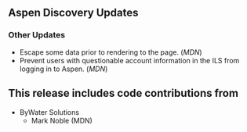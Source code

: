 ## Aspen Discovery Updates
### Other Updates
- Escape some data prior to rendering to the page. (*MDN*)
- Prevent users with questionable account information in the ILS from logging in to Aspen. (*MDN*)

## This release includes code contributions from
- ByWater Solutions
    - Mark Noble (MDN)
